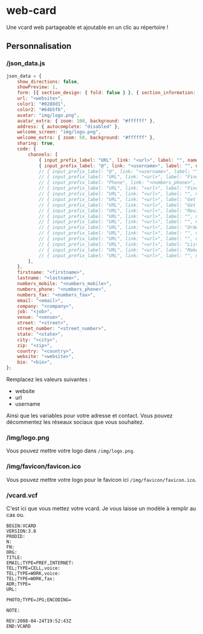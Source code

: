 # web-card
Une vcard web partageable et ajoutable en un clic au répertoire !

## Personnalisation

### /json_data.js
```js
json_data = {
    show_directions: false,
    showPreview: 1,
    form: [{ section_design: { fold: false } }, { section_information: { fold: false } }, { section_social: { fold: true } }, { section_welcome_screen: [] }, { section_advance_options: { fold: false } }],
    url: "<website>",
    color1: "#0288d1",
    color2: "#64b5f6",
    avatar: "img/logo.png",
    avatar_extra: { zoom: 100, background: "#ffffff" },
    address: { autocomplete: "disabled" },
    welcome_screen: "img/logo.png",
    welcome_extra: { zoom: 50, background: "#ffffff" },
    sharing: true,
    code: {
        channels: [
            { input_prefix_label: "URL", link: "<url>", label: "", name: "Facebook" },
            { input_prefix_label: "@", link: "<username>", label: "", name: "Twitter" },
            // { input_prefix_label: "@", link: "<username>", label: "", name: "Instagram" },
            // { input_prefix_label: "URL", link: "<url>", label: "Find us on TikTok", name: "TikTok" },
            // { input_prefix_label: "Phone", link: "<numbers_phone>", label: "Message us", name: "WhatsApp" },
            // { input_prefix_label: "URL", link: "<url>", label: "Find us on TikTok", name: "TikTok" },
            // { input_prefix_label: "URL", link: "<url>", label: "", name: "YouTube" },
            // { input_prefix_label: "URL", link: "<url>", label: "Get in touch", name: "Telegram" },
            // { input_prefix_label: "URL", link: "<url>", label: "Get in touch", name: "Messenger" },
            // { input_prefix_label: "URL", link: "<url>", label: "Review us on Google", name: "Google Review" },
            // { input_prefix_label: "URL", link: "<url>", label: "", name: "Tripadvisor" },
            // { input_prefix_label: "URL", link: "<url>", label: "", name: "LinkedIn" },
            // { input_prefix_label: "URL", link: "<url>", label: "Order with Uber Eats", name: "Uber Eats" },
            // { input_prefix_label: "URL", link: "<url>", label: "", name: "Dribbble" },
            // { input_prefix_label: "URL", link: "<url>", label: "", name: "VKontakte" },
            // { input_prefix_label: "URL", link: "<url>", label: "Listen to us on Spotify", name: "Spotify" },
            // { input_prefix_label: "URL", link: "<url>", label: "Make a reservation", name: "OpenTable" },
            // { input_prefix_label: "URL", link: "<url>", label: "", name: "Pinterest" },
        ],
    },
    firstname: "<firstname>",
    lastname: "<lastname>",
    numbers_mobile: "<numbers_mobile>",
    numbers_phone: "<numbers_phone>",
    numbers_fax: "<numbers_fax>",
    email: "<email>",
    company: "<company>",
    job: "<job>",
    venue: "<venue>",
    street: "<street>",
    street_number: "<street_number>",
    state: "<state>",
    city: "<city>",
    zip: "<zip>",
    country: "<country>",
    website: "<website>",
    bio: "<bio>",
};
```

Remplacez les valeurs suivantes :
- website
- url
- username

Ainsi que les variables pour votre adresse et contact.
Vous pouvez décommentez les réseaux sociaux que vous souhaitez. 

### /img/logo.png
Vous pouvez mettre votre logo dans `/img/logo.png`.

### /img/favicon/favicon.ico
Vous pouvez mettre votre logo pour le favicon ici `/img/favicon/favicon.ico`.

### /vcard.vcf
C'est ici que vous mettez votre vcard. Je vous laisse un modèle à remplir au cas ou.
```
BEGIN:VCARD
VERSION:3.0
PRODID:
N:
FN:
ORG:
TITLE:
EMAIL;TYPE=PREF,INTERNET:
TEL;TYPE=CELL,voice:
TEL;TYPE=WORK,voice:
TEL;TYPE=WORK,fax:
ADR;TYPE=
URL:

PHOTO;TYPE=JPG;ENCODING=

NOTE:

REV:2008-04-24T19:52:43Z
END:VCARD
```